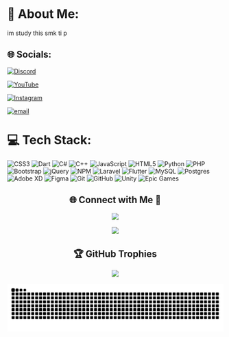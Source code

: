 # 💫 About Me:
im study this smk ti p


## 🌐 Socials:
[![Discord](https://img.shields.io/badge/Discord-%237289DA.svg?logo=discord&logoColor=white)](https://discord.gg/firmansyah411)

[![YouTube](https://img.shields.io/badge/YouTube-%23FF0000.svg?logo=YouTube&logoColor=white)](https://youtube.com/@moyo_01) 

[![Instagram](https://img.shields.io/badge/Instagram-%23E4405F.svg?logo=Instagram&logoColor=white)](https://instagram.com/goodfirmansyah) 

[![email](https://img.shields.io/badge/Email-D14836?logo=gmail&logoColor=white)](firmoyo67@gmail.com) 

# 💻 Tech Stack:
![CSS3](https://img.shields.io/badge/css3-%231572B6.svg?style=for-the-badge&logo=css3&logoColor=white) ![Dart](https://img.shields.io/badge/dart-%230175C2.svg?style=for-the-badge&logo=dart&logoColor=white) ![C#](https://img.shields.io/badge/c%23-%23239120.svg?style=for-the-badge&logo=csharp&logoColor=white) ![C++](https://img.shields.io/badge/c++-%2300599C.svg?style=for-the-badge&logo=c%2B%2B&logoColor=white) ![JavaScript](https://img.shields.io/badge/javascript-%23323330.svg?style=for-the-badge&logo=javascript&logoColor=%23F7DF1E) ![HTML5](https://img.shields.io/badge/html5-%23E34F26.svg?style=for-the-badge&logo=html5&logoColor=white) ![Python](https://img.shields.io/badge/python-3670A0?style=for-the-badge&logo=python&logoColor=ffdd54) ![PHP](https://img.shields.io/badge/php-%23777BB4.svg?style=for-the-badge&logo=php&logoColor=white) ![Bootstrap](https://img.shields.io/badge/bootstrap-%238511FA.svg?style=for-the-badge&logo=bootstrap&logoColor=white) ![jQuery](https://img.shields.io/badge/jquery-%230769AD.svg?style=for-the-badge&logo=jquery&logoColor=white) ![NPM](https://img.shields.io/badge/NPM-%23CB3837.svg?style=for-the-badge&logo=npm&logoColor=white) ![Laravel](https://img.shields.io/badge/laravel-%23FF2D20.svg?style=for-the-badge&logo=laravel&logoColor=white) ![Flutter](https://img.shields.io/badge/Flutter-%2302569B.svg?style=for-the-badge&logo=Flutter&logoColor=white) ![MySQL](https://img.shields.io/badge/mysql-4479A1.svg?style=for-the-badge&logo=mysql&logoColor=white) ![Postgres](https://img.shields.io/badge/postgres-%23316192.svg?style=for-the-badge&logo=postgresql&logoColor=white) ![Adobe XD](https://img.shields.io/badge/Adobe%20XD-470137?style=for-the-badge&logo=Adobe%20XD&logoColor=#FF61F6) ![Figma](https://img.shields.io/badge/figma-%23F24E1E.svg?style=for-the-badge&logo=figma&logoColor=white) ![Git](https://img.shields.io/badge/git-%23F05033.svg?style=for-the-badge&logo=git&logoColor=white) ![GitHub](https://img.shields.io/badge/github-%23121011.svg?style=for-the-badge&logo=github&logoColor=white) ![Unity](https://img.shields.io/badge/unity-%23000000.svg?style=for-the-badge&logo=unity&logoColor=white) ![Epic Games](https://img.shields.io/badge/epicgames-%23313131.svg?style=for-the-badge&logo=epicgames&logoColor=white)

<div align="center">
  
## 🌐 Connect with Me 🍬
![](https://nirzak-streak-stats.vercel.app/?user=Firmansyah441&theme=dark&hide_border=false)<br/>

![](https://github-readme-stats.vercel.app/api/top-langs/?username=Firmansyah441&theme=dark&hide_border=false&include_all_commits=true&count_private=true&layout=compact)
  
</div>

<div align="center">
  
## 🏆 GitHub Trophies
![](https://github-profile-trophy.vercel.app/?username=Firmansyah441&theme=radical&no-frame=true&no-bg=true&margin-w=4)

</div>

<!-- Snake Animation -->
<div align="center">
    
  ![snake gif](https://github.com/TechnologyHell/TechnologyHell/blob/output/github-snake-dark.svg)
  
</div>
